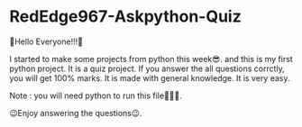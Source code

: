 # RedEdge967-Askpython-Quiz


🌈Hello Everyone!!!🌈

I started to make some projects from python this week😎. and this is my first python project.
It is a quiz project. If you answer the all questions corrctly, you will get 100% marks.
It is made with general knowledge. It is very easy.

Note : you will need python to run this file👨🏻‍💻.

😉Enjoy answering the questions😉.
